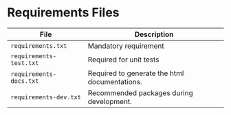 # Requirements Files

| File                     | Description                                   |
| ------------------------ | --------------------------------------------- |
| `requirements.txt`       | Mandatory requirement                         |
| `requirements-test.txt`  | Required for unit tests                       |
| `requirements-docs.txt`  | Required to generate the html documentations. |
| `requirements-dev.txt`   | Recommended packages during development.      |

